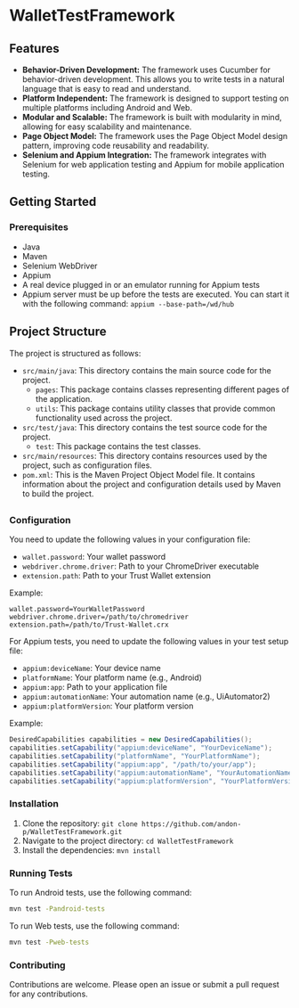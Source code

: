 # WalletTestFramework


## Features

- **Behavior-Driven Development:** The framework uses Cucumber for behavior-driven development. This allows you to write tests in a natural language that is easy to read and understand.
- **Platform Independent:** The framework is designed to support testing on multiple platforms including Android and Web.
- **Modular and Scalable:** The framework is built with modularity in mind, allowing for easy scalability and maintenance.
- **Page Object Model:** The framework uses the Page Object Model design pattern, improving code reusability and readability.
- **Selenium and Appium Integration:** The framework integrates with Selenium for web application testing and Appium for mobile application testing.

## Getting Started

### Prerequisites

- Java
- Maven
- Selenium WebDriver
- Appium
- A real device plugged in or an emulator running for Appium tests
- Appium server must be up before the tests are executed. You can start it with the following command: `appium --base-path=/wd/hub`

## Project Structure

The project is structured as follows:

- `src/main/java`: This directory contains the main source code for the project.
    - `pages`: This package contains classes representing different pages of the application.
    - `utils`: This package contains utility classes that provide common functionality used across the project.
- `src/test/java`: This directory contains the test source code for the project.
    - `test`: This package contains the test classes.
- `src/main/resources`: This directory contains resources used by the project, such as configuration files.
- `pom.xml`: This is the Maven Project Object Model file. It contains information about the project and configuration details used by Maven to build the project.
##


### Configuration

You need to update the following values in your configuration file:

- `wallet.password`: Your wallet password
- `webdriver.chrome.driver`: Path to your ChromeDriver executable
- `extension.path`: Path to your Trust Wallet extension

Example:

```properties
wallet.password=YourWalletPassword
webdriver.chrome.driver=/path/to/chromedriver
extension.path=/path/to/Trust-Wallet.crx
```

For Appium tests, you need to update the following values in your test setup file:

- `appium:deviceName`: Your device name
- `platformName`: Your platform name (e.g., Android)
- `appium:app`: Path to your application file
- `appium:automationName`: Your automation name (e.g., UiAutomator2)
- `appium:platformVersion`: Your platform version

Example:

```java
DesiredCapabilities capabilities = new DesiredCapabilities();
capabilities.setCapability("appium:deviceName", "YourDeviceName");
capabilities.setCapability("platformName", "YourPlatformName");
capabilities.setCapability("appium:app", "/path/to/your/app");
capabilities.setCapability("appium:automationName", "YourAutomationName");
capabilities.setCapability("appium:platformVersion", "YourPlatformVersion");

```

### Installation

1. Clone the repository: `git clone https://github.com/andon-p/WalletTestFramework.git`
2. Navigate to the project directory:  `cd WalletTestFramework`
3. Install the dependencies: `mvn install`
###


### Running Tests

To run Android tests, use the following command:

```bash
mvn test -Pandroid-tests
```


To run Web tests, use the following command:

```bash
mvn test -Pweb-tests
```


### Contributing
Contributions are welcome. Please open an issue or submit a pull request for any contributions.